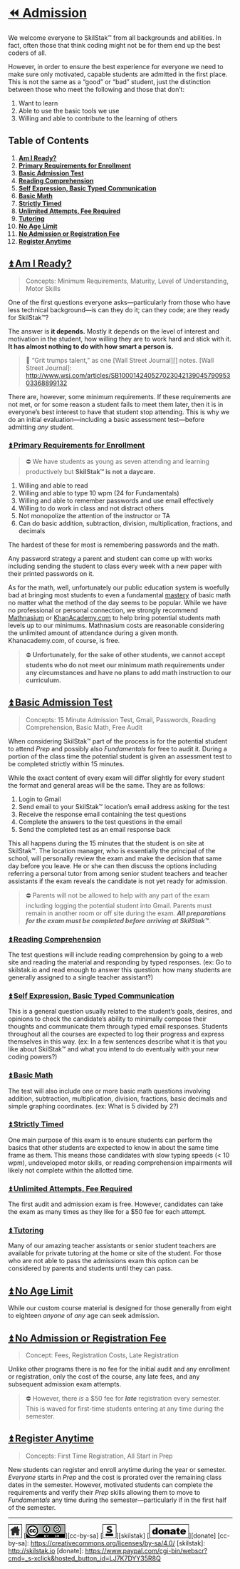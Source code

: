 # [⏪ Admission](/README.md)

We welcome everyone to SkilStak™ from all backgrounds and abilities.
In fact, often those that think coding might not be for them end up
the best coders of all. 

However, in order to ensure the best experience for everyone we
need to make sure only motivated, capable students are admitted in
the first place. This is not the same as a “good” or “bad” student,
just the distinction between those who meet the following and those
that don’t:

1. Want to learn
2. Able to use the basic tools we use
3. Willing and able to contribute to the learning of others

## Table of Contents

1. [**Am I Ready?**](#user-content--am-i-ready)
 1. [**Primary Requirements for Enrollment**](#user-content--primary-requirements-for-enrollment)
2. [**Basic Admission Test**](#user-content--basic-admission-test)
 1. [**Reading Comprehension**](#user-content--reading-comprehension)
 2. [**Self Expression, Basic Typed Communication**](#user-content--self-expression-basic-typed-communication)
 3. [**Basic Math**](#user-content--basic-math)
 4. [**Strictly Timed**](#user-content--strictly-timed)
 5. [**Unlimited Attempts, Fee Required**](#user-content--unlimited-attempts-fee-required)
 6. [**Tutoring**](#user-content--tutoring)
3. [**No Age Limit**](#user-content--no-age-limit)
4. [**No Admission or Registration Fee**](#user-content--no-admission-or-registration-fee)
5. [**Register Anytime**](#user-content--register-anytime)

## [⏫ Am I Ready?](#)

> Concepts: Minimum Requirements, Maturity, Level of Understanding,
> Motor Skills

One of the first questions everyone asks—particularly from those
who have less technical background—is can they do it; can they code;
are they ready for SkilStak™?

The answer is **it depends.** Mostly it depends on the level of
interest and motivation in the student, how willing they are to
work hard and stick with it. **It has almost nothing to do
with how smart a person is.** 

> 💬 “Grit trumps talent,” as one [Wall Street Journal][] notes.
[Wall Street Journal]: http://www.wsj.com/articles/SB10001424052702304213904579095303368899132

There are, however, some minimum requirements. If these requirements
are not met, or for some reason a student fails to meet them later,
then it is in everyone’s best interest to have that student stop
attending. This is why we do an initial evaluation—including a
basic assessment test—before admitting *any* student.

### [⏫ Primary Requirements for Enrollment](#)

> ⛔ We have students as young as seven attending and learning
> productively but **SkilStak™ is not a daycare.** 

1. Willing and able to read
2. Willing and able to type 10 wpm (24 for Fundamentals)
3. Willing and able to remember passwords and use email effectively
4. Willing to do work in class and not distract others
5. Not monopolize the attention of the instructor or TA
6. Can do basic addition, subtraction, division, multiplication,
   fractions, and decimals

The hardest of these for most is remembering passwords and the math.

Any password strategy a parent and student can come up with works
including sending the student to class every week with a new paper
with their printed passwords on it.

As for the math, well, unfortunately our public education system
is woefully bad at bringing most students to even a fundamental
[mastery](/mastery/README.md) of basic math no matter what the
method of the day seems to be popular. While we have no professional
or personal connection, we strongly recommend
[Mathnasium](http://www.mathnasium.com) or
[KhanAcademy.com](http://khanacademy.com) to help bring potential
students math levels up to our minimums. Mathnasium costs are
reasonable considering the unlimited amount of attendance during
a given month. Khanacademy.com, of course, is free.

> ⛔ **Unfortunately, for the sake
> of other students, we cannot accept students who do not meet our
> minimum math requirements under any circumstances and have no plans to
> add math instruction to our curriculum.**

## [⏫ Basic Admission Test](#)

> Concepts: 15 Minute Admission Test, Gmail, Passwords,
> Reading Comprehension, Basic Math, Free Audit

When considering SkilStak™ part of the process is for the potential
student to attend *Prep* and possibly also *Fundamentals* for free
to audit it. During a portion of the class time the potential student
is given an assessment test to be completed strictly within 15
minutes.

While the exact content of every exam will differ slightly for every
student the format and general areas will be the same. They are as
follows:

1. Login to Gmail
2. Send email to your SkilStak™ location’s email address asking for
   the test
3. Receive the response email containing the test questions
4. Complete the answers to the test questions in the email
5. Send the completed test as an email response back

This all happens during the 15 minutes that the student is on site
at SkilStak™. The location manager, who is essentially the principal
of the school, will personally review the exam and make the
decision that same day before you leave. He or she can then discuss
the options including referring a personal tutor from among senior
student teachers and teacher assistants if the exam reveals the
candidate is not yet ready for admission.

> ⛔ Parents will not be allowed to help with any part of the
> exam including logging the potential student into Gmail. Parents
> must remain in another room or off site during the exam. ***All
> preparations for the exam must be completed before arriving
> at SkilStak™***.

### [⏫ Reading Comprehension](#)

The test questions will include reading comprehension by going to
a web site and reading the material and responding by typed responses.
(ex: Go to skilstak.io and read enough to answer this question: how
many students are generally assigned to a single teacher assistant?)

### [⏫ Self Expression, Basic Typed Communication](#)

This is a general question usually related to the student’s goals,
desires, and opinions to check the candidate’s ability to minimally
compose their thoughts and communicate them through typed email
responses. Students throughout all the courses are expected to log
their progress and express themselves in this way. (ex: In a few
sentences describe what it is that you like about SkilStak™ and what
you intend to do eventually with your new coding powers?)

### [⏫ Basic Math](#)

The test will also include one or more basic math questions involving
addition, subtraction, multiplication, division, fractions, basic decimals
and simple graphing coordinates. (ex: What is 5 divided by 2?)

### [⏫ Strictly Timed](#)

One main purpose of this exam is to ensure students can perform the
basics that other students are expected to know in about the same
time frame as them. This means those candidates with slow typing
speeds (< 10 wpm), undeveloped motor skills, or reading comprehension
impairments will likely not complete within the allotted time.

### [⏫ Unlimited Attempts, Fee Required](#)

The first audit and admission exam is free. However, candidates can
take the exam as many times as they like for a $50 fee for each
attempt.

### [⏫ Tutoring](#)

Many of our amazing teacher assistants or senior student teachers
are available for private tutoring at the home or site of the
student. For those who are not able to pass the admissions exam
this option can be considered by parents and students until they
can pass.

## [⏫ No Age Limit](#)

While our custom course material is designed for those generally from
eight to eighteen *anyone* of *any* age can seek admission.

## [⏫ No Admission or Registration Fee](#)

> Concept: Fees, Registration Costs, Late Registration

Unlike other programs there is no fee for the initial audit and any
enrollment or registration, only the cost of the course, any late
fees, and any subsequent admission exam attempts.

> ⛔ However, there *is* a $50 fee for ***late*** registration every
> semester. This is waved for first-time students entering at
> any time during the semester.

## [⏫ Register Anytime](#)

> Concepts: First Time Registration, All Start in Prep

New students can register and enroll anytime during the year or
semester. *Everyone* starts in *Prep* and the cost is prorated over
the remaining class dates in the semester. However, motivated
students can complete the requirements and verify their *Prep*
skills allowing them to move to *Fundamentals* any time during the
semester—particularly if in the first half of the semester.

---
[![home](/assets/home-bw.png)](/README.md)
[![cc-by-sa](/assets/cc-by-sa.png)][cc-by-sa]
[![skilstak](/assets/skilstak-logo-bw.png)][skilstak]
[![donate](/assets/donate-bw.png)][donate]
[cc-by-sa]: https://creativecommons.org/licenses/by-sa/4.0/
[skilstak]: http://skilstak.io
[donate]: https://www.paypal.com/cgi-bin/webscr?cmd=_s-xclick&hosted_button_id=LJ7K7DYY35R8Q



